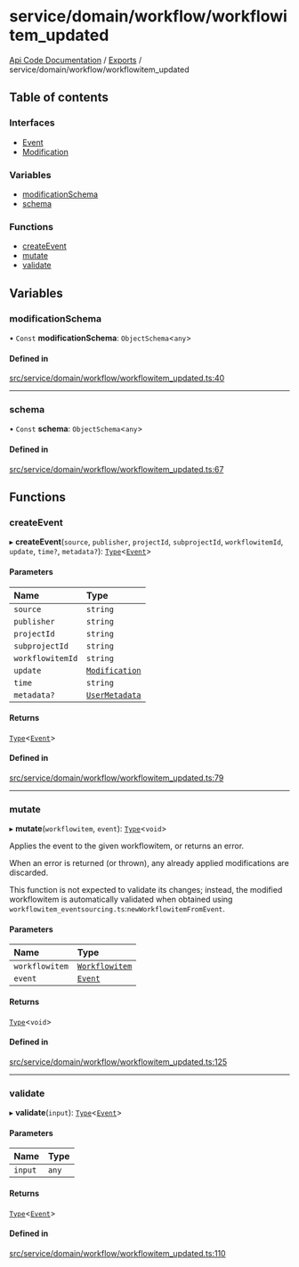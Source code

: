 # service/domain/workflow/workflowitem\_updated
 
[Api Code Documentation](../README.md) / [Exports](../modules.md) / service/domain/workflow/workflowitem\_updated

## Table of contents

### Interfaces

- [Event](../interfaces/service_domain_workflow_workflowitem_updated.Event.md)
- [Modification](../interfaces/service_domain_workflow_workflowitem_updated.Modification.md)

### Variables

- [modificationSchema](service_domain_workflow_workflowitem_updated.md#modificationschema)
- [schema](service_domain_workflow_workflowitem_updated.md#schema)

### Functions

- [createEvent](service_domain_workflow_workflowitem_updated.md#createevent)
- [mutate](service_domain_workflow_workflowitem_updated.md#mutate)
- [validate](service_domain_workflow_workflowitem_updated.md#validate)

## Variables

### modificationSchema

• `Const` **modificationSchema**: `ObjectSchema`\<`any`\>

#### Defined in

[src/service/domain/workflow/workflowitem_updated.ts:40](https://github.com/openkfw/TruBudget/blob/90402cb/api/src/service/domain/workflow/workflowitem_updated.ts#L40)

___

### schema

• `Const` **schema**: `ObjectSchema`\<`any`\>

#### Defined in

[src/service/domain/workflow/workflowitem_updated.ts:67](https://github.com/openkfw/TruBudget/blob/90402cb/api/src/service/domain/workflow/workflowitem_updated.ts#L67)

## Functions

### createEvent

▸ **createEvent**(`source`, `publisher`, `projectId`, `subprojectId`, `workflowitemId`, `update`, `time?`, `metadata?`): [`Type`](result.md#type)\<[`Event`](../interfaces/service_domain_workflow_workflowitem_updated.Event.md)\>

#### Parameters

| Name | Type |
| :------ | :------ |
| `source` | `string` |
| `publisher` | `string` |
| `projectId` | `string` |
| `subprojectId` | `string` |
| `workflowitemId` | `string` |
| `update` | [`Modification`](../interfaces/service_domain_workflow_workflowitem_updated.Modification.md) |
| `time` | `string` |
| `metadata?` | [`UserMetadata`](service_domain_metadata.md#usermetadata) |

#### Returns

[`Type`](result.md#type)\<[`Event`](../interfaces/service_domain_workflow_workflowitem_updated.Event.md)\>

#### Defined in

[src/service/domain/workflow/workflowitem_updated.ts:79](https://github.com/openkfw/TruBudget/blob/90402cb/api/src/service/domain/workflow/workflowitem_updated.ts#L79)

___

### mutate

▸ **mutate**(`workflowitem`, `event`): [`Type`](result.md#type)\<`void`\>

Applies the event to the given workflowitem, or returns an error.

When an error is returned (or thrown), any already applied modifications are
discarded.

This function is not expected to validate its changes; instead, the modified
workflowitem is automatically validated when obtained using
`workflowitem_eventsourcing.ts`:`newWorkflowitemFromEvent`.

#### Parameters

| Name | Type |
| :------ | :------ |
| `workflowitem` | [`Workflowitem`](../interfaces/service_domain_workflow_workflowitem.Workflowitem.md) |
| `event` | [`Event`](../interfaces/service_domain_workflow_workflowitem_updated.Event.md) |

#### Returns

[`Type`](result.md#type)\<`void`\>

#### Defined in

[src/service/domain/workflow/workflowitem_updated.ts:125](https://github.com/openkfw/TruBudget/blob/90402cb/api/src/service/domain/workflow/workflowitem_updated.ts#L125)

___

### validate

▸ **validate**(`input`): [`Type`](result.md#type)\<[`Event`](../interfaces/service_domain_workflow_workflowitem_updated.Event.md)\>

#### Parameters

| Name | Type |
| :------ | :------ |
| `input` | `any` |

#### Returns

[`Type`](result.md#type)\<[`Event`](../interfaces/service_domain_workflow_workflowitem_updated.Event.md)\>

#### Defined in

[src/service/domain/workflow/workflowitem_updated.ts:110](https://github.com/openkfw/TruBudget/blob/90402cb/api/src/service/domain/workflow/workflowitem_updated.ts#L110)
